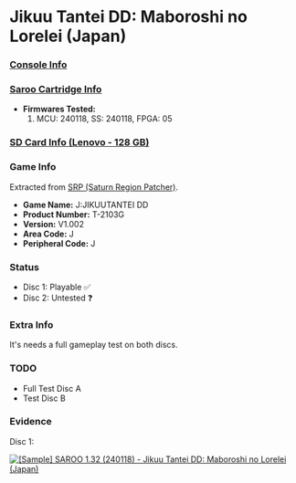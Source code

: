 # Jikuu Tantei DD: Maboroshi no Lorelei (Japan)

### [Console Info](../../../../Info/Consoles/VA13/README.md)

### [Saroo Cartridge Info](../../../../Info/Cartridges/RetroGameParadiseStore/1.32F/README.md)

- <b>Firmwares Tested:</b>
  1. MCU: 240118, SS: 240118, FPGA: 05

### [SD Card Info (Lenovo - 128 GB)](../../../../Info/SdCards/Lenovo/128GB/README.md)

### Game Info

Extracted from [SRP (Saturn Region Patcher)](https://segaxtreme.net/resources/saturn-region-patcher.81/download).

- <b>Game Name:</b> J:JIKUUTANTEI DD
- <b>Product Number:</b> T-2103G
- <b>Version:</b> V1.002
- <b>Area Code:</b> J
- <b>Peripheral Code:</b> J

### Status

- Disc 1: Playable :white_check_mark:
- Disc 2: Untested :question:

### Extra Info

It's needs a full gameplay test on both discs.

### TODO

- Full Test Disc A
- Test Disc B

### Evidence

Disc 1:

[![[Sample] SAROO 1.32 (240118) - Jikuu Tantei DD: Maboroshi no Lorelei (Japan)](https://img.youtube.com/vi/loFY7Oq-d_c/0.jpg)](https://www.youtube.com/watch?v=loFY7Oq-d_c)
